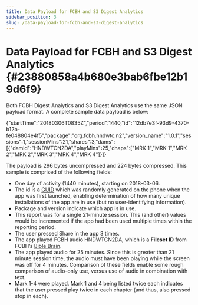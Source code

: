 ```yaml
---
title: Data Payload for FCBH and S3 Digest Analytics
sidebar_position: 3
slug: /data-payload-for-fcbh-and-s3-digest-analytics
---
```


# **Data Payload for FCBH and S3 Digest Analytics** {#23880858a4b680e3bab6fbe12b19d6f9}

Both FCBH Digest Analytics and S3 Digest Analytics use the same JSON payload format. A complete sample data payload is below:

{"startTime":"20180306T0835Z","period":1440,"id":"12db7e3f-93d9-4370-b12b-fe048804e4f5","package":"org.fcbh.hndwtc.n2","version_name":"1.0.1","sessions":1,"sessionMins":21,"shares":3,"dams":[{"damid":"HNDWTCN2DA","playMins":25,"chaps":["MRK 1","MRK 1","MRK 2","MRK 2","MRK 3","MRK 4","MRK 4"]}]}

The payload is 296 bytes uncompressed and 224 bytes compressed. This sample is comprised of the following fields:

- One day of activity (1440 minutes), starting on 2018-03-06.
- The id is a [GUID](https://en.wikipedia.org/wiki/Universally_unique_identifier) which was randomly generated on the phone when the app was first launched, enabling determination of how many unique installations of the app are in use (but no user-identifying information).
- Package and version indicate which app is in use.
- This report was for a single 21-minute session. This (and other) values would be incremented if the app had been used multiple times within the reporting period.
- The user pressed Share in the app 3 times.
- The app played FCBH audio HNDWTCN2DA, which is a **Fileset ID** from FCBH’s [Bible Brain](https://biblebrain.com/).
- The app played audio for 25 minutes. Since this is greater than 21 minute session time, the audio must have been playing while the screen was off for 4 minutes. Comparison of these fields enable some rough comparison of audio-only use, versus use of audio in combination with text.
- Mark 1-4 were played. Mark 1 and 4 being listed twice each indicates that the user pressed play twice in each chapter (and thus, also pressed stop in each).
